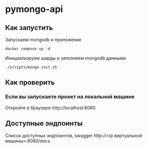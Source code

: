 # pymongo-api

## Как запустить

Запускаем mongodb и приложение

```shell
docker compose up -d
```

Инициализруем шарды и заполняем mongodb данными 

```shell
./scripts/mongo-init.sh
```

## Как проверить

### Если вы запускаете проект на локальной машине

Откройте в браузере http://localhost:8080

## Доступные эндпоинты

Список доступных эндпоинтов, swagger http://<ip виртуальной машины>:8080/docs
